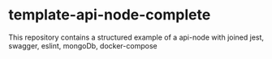 # template-api-node-complete
This repository contains a structured example of a api-node with joined jest, swagger, eslint, mongoDb, docker-compose
